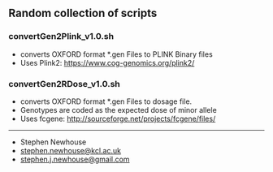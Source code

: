 ## Random collection of scripts

### convertGen2Plink_v1.0.sh
- converts OXFORD format *.gen Files to PLINK Binary files
- Uses Plink2: https://www.cog-genomics.org/plink2/

### convertGen2RDose_v1.0.sh
- converts OXFORD format *.gen Files to dosage file. 
- Genotypes are coded as the expected dose of minor allele
- Uses fcgene: http://sourceforge.net/projects/fcgene/files/


-------------------------------------------------------------------------------------------------
- Stephen Newhouse
- stephen.newhouse@kcl.ac.uk
- stephen.j.newhouse@gmail.com
